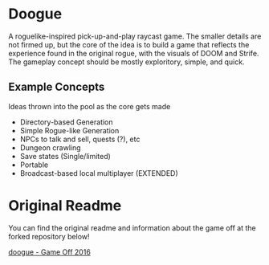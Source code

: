 # Doogue
A roguelike-inspired pick-up-and-play raycast game. The smaller details
are not firmed up, but the core of the idea is to build a game that reflects
the experience found in the original rogue, with the visuals of DOOM and Strife.
The gameplay concept should be mostly exploritory, simple, and quick.

## Example Concepts
Ideas thrown into the pool as the core gets made

 * Directory-based Generation
 * Simple Rogue-like Generation
 * NPCs to talk and sell, quests (?), etc
 * Dungeon crawling
 * Save states (Single/limited)
 * Portable
 * Broadcast-based local multiplayer (EXTENDED)

# Original Readme
You can find the original readme and information about the game off at the forked repository below!

[doogue - Game Off 2016](https://github.com/dreac0nic/game-off-2016)